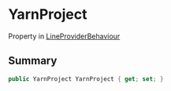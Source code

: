 # YarnProject

Property in [LineProviderBehaviour](/api/csharp/yarn.unity.lineproviderbehaviour.md)

## Summary



```csharp
public YarnProject YarnProject { get; set; }
```


